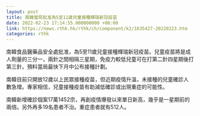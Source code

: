 ```yaml
---
layout: post
title: 南韓當局批准為5至11歲兒童接種輝瑞新冠疫苗
date: 2022-02-23 17:14:55.000000000 +08:00
link: https://news.rthk.hk/rthk/ch/component/k2/1635427-20220223.htm
categories: rthk
---
```


南韓食品醫藥品安全處批准，為5至11歲兒童接種輝瑞新冠疫苗。兒童疫苗將是成人劑量的三分一，兩針之間相隔三星期，免疫力較低兒童可在打第二針四星期後打第三針。預料當局最快下月中公布接種計劃。

南韓目前只開放12歲以上民眾接種疫苗，但近期疫情升溫，未接種的兒童確診人數急增。專家相信，兒童接種疫苗有助減低確診或出現重症的可能性。

南韓新增確診個案17萬1452宗，再創疫情爆發以來單日新高，幾乎是一星期前的兩倍。另外再多19名患者不治。重症患者就有512人。
